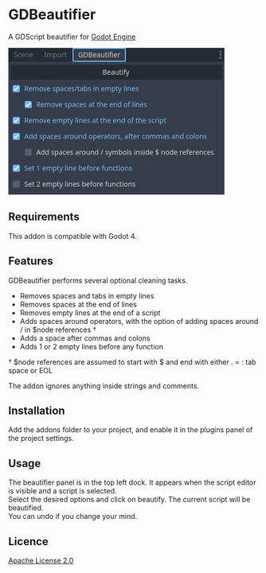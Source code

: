# GDBeautifier
A GDScript beautifier for [Godot Engine](https://github.com/godotengine/godot)

![image](assets/gd_beautifier_panel.png)

## Requirements
This addon is compatible with Godot 4.

## Features
GDBeautifier performs several optional cleaning tasks.
 * Removes spaces and tabs in empty lines
 * Removes spaces at the end of lines
 * Removes empty lines at the end of a script
 * Adds spaces around operators, with the option of adding spaces around / in $node references †
 * Adds a space after commas and colons
 * Adds 1 or 2 empty lines before any function

† $node references are assumed to start with $ and end with either . = : tab space or EOL

The addon ignores anything inside strings and comments.

## Installation
Add the addons folder to your project, and enable it in the plugins panel of the project settings.

## Usage
The beautifier panel is in the top left dock. It appears when the script editor is visible and a script is selected.  
Select the desired options and click on beautify. The current script will be beautified.  
You can undo if you change your mind.

## Licence
[Apache License 2.0](LICENSE.md)
